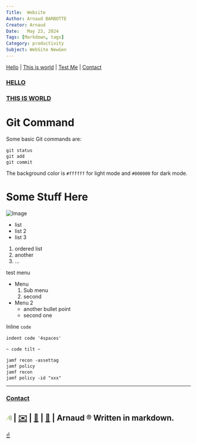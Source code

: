 ```yaml
---
Title:	Website  
Author: Arnaud BARBOTTE	
Creator: Arnaud  
Date:	May 23, 2024 
Tags: [Markdown, tags]  
Category: productivity  
Subject: WebSite NewGen
---
```

<!--[Hello](#hello) | [This is world](#Test) | [Test Me](#Here) | [Contact](#contact)-->

[Hello](#hello) | [This is world](#Test) | [Test Me](#Here) | [Contact](#contact)

### [HELLO](#hello)


### [THIS IS WORLD](#Test)


# Git Command
Some basic Git commands are:

```
git status
git add
git commit
```
The background color is `#ffffff` for light mode and `#000000` for dark mode.

# Some Stuff Here
![Image](https://commonmark.org/help/images/favicon.png)

* list
* list 2 
* list 3

1. ordered list
2. another 
3. … 

test menu 

* Menu
  1. Sub menu
  2. second
* Menu 2 
  - another bullet point
  - second one


Inline `code`

    indent code '4spaces'
    
~~~
~ code tilt ~
~~~
```
jamf recon -assettag
jamf policy
jamf recon
jamf policy -id "xxx"
```


---
### [Contact](#contact)
![logo](assets/AB.png) | [✉️](mailto:arnobarbotte@gmail.com) | [📱](tel:+33688225022) | [🔗](https://fr.linkedin.com/in/arnaudbarbotte) | Arnaud ®  Written in markdown.
-
[☝️](#hello)
